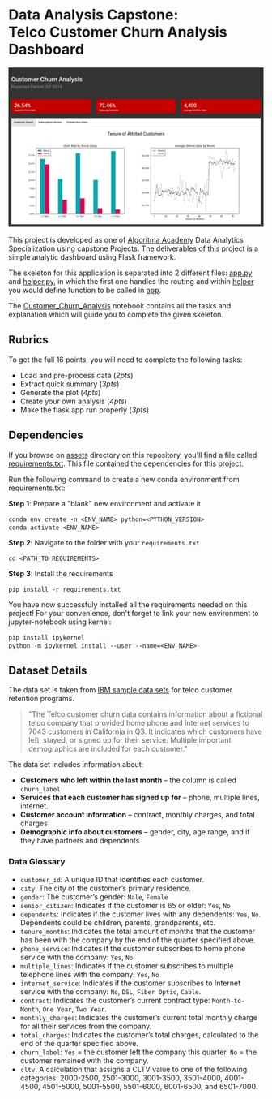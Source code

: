 # Data Analysis Capstone:<br> Telco Customer Churn Analysis Dashboard

[![](assets/dachurn.png)](http://dachurn.herokuapp.com/)

This project is developed as one of [Algoritma Academy](https://algorit.ma/) Data Analytics Specialization using capstone Projects. The deliverables of this project is a simple analytic dashboard using Flask framework.

The skeleton for this application is separated into 2 different files: [app.py](app.py) and [helper.py](helper.py), in which the first one handles the routing and within [helper](helper.py) you would define function to be called in [app](app.py).

The [Customer_Churn_Analysis](Customer_Churn_Analysis.ipynb) notebook contains all the tasks and explanation which will guide you to complete the given skeleton.

## Rubrics

To get the full 16 points, you will need to complete the following tasks:
- Load and pre-process data (*2pts*)
- Extract quick summary (*3pts*)
- Generate the plot (*4pts*)
- Create your own analysis (*4pts*)
- Make the flask app run properly (*3pts*)

## Dependencies

If you browse on [assets](assets) directory on this repository, you'll find a file called [requirements.txt](assets/requirements.txt). This file contained the dependencies for this project.

Run the following command to create a new conda environment from requirements.txt:

**Step 1**: Prepare a "blank" new environment and activate it

```
conda env create -n <ENV_NAME> python=<PYTHON_VERSION>
conda activate <ENV_NAME>
```

**Step 2**: Navigate to the folder with your `requirements.txt`

```
cd <PATH_TO_REQUIREMENTS>
```

**Step 3**: Install the requirements

```
pip install -r requirements.txt
```

You have now successfuly installed all the requirements needed on this project! For your convenience, don't forget to link your new environment to jupyter-notebook using kernel:

```
pip install ipykernel
python -m ipykernel install --user --name=<ENV_NAME>
```

## Dataset Details

The data set is taken from [IBM sample data sets](https://community.ibm.com/community/user/businessanalytics/blogs/steven-macko/2019/07/11/telco-customer-churn-1113) for telco customer retention programs. 

> "The Telco customer churn data contains information about a fictional telco company that provided home phone and Internet services to 7043 customers in California in Q3. It indicates which customers have left, stayed, or signed up for their service. Multiple important demographics are included for each customer."


The data set includes information about:

- **Customers who left within the last month** – the column is called `churn_label`
- **Services that each customer has signed up for** – phone, multiple lines, internet.
- **Customer account information** – contract, monthly charges, and total charges
- **Demographic info about customers** – gender, city, age range, and if they have partners and dependents

### Data Glossary

- `customer_id`: A unique ID that identifies each customer.  
- `city`: The city of the customer’s primary residence.  
- `gender`: The customer’s gender: `Male`, `Female`  
- `senior_citizen`: Indicates if the customer is 65 or older: `Yes`, `No`  
- `dependents`: Indicates if the customer lives with any dependents: `Yes`, `No`. Dependents could be children, parents, grandparents, etc.  
- `tenure_months`: Indicates the total amount of months that the customer has been with the company by the end of the quarter specified above.  
- `phone_service`: Indicates if the customer subscribes to home phone service with the company: `Yes`, `No`  
- `multiple_lines`: Indicates if the customer subscribes to multiple telephone lines with the company: `Yes`, `No`  
- `internet_service`: Indicates if the customer subscribes to Internet service with the company: `No`, `DSL`, `Fiber Optic`, `Cable`.  
- `contract`: Indicates the customer’s current contract type: `Month-to-Month`, `One Year`, `Two Year`.  
- `monthly_charges`: Indicates the customer’s current total monthly charge for all their services from the company.  
- `total_charges`:  Indicates the customer’s total charges, calculated to the end of the quarter specified above.  
- `churn_label`: `Yes` = the customer left the company this quarter. `No` = the customer remained with the company.    
- `cltv`:  A calculation that assigns a CLTV value to one of the following categories: 2000-2500, 2501-3000, 3001-3500, 3501-4000, 4001-4500, 4501-5000, 5001-5500, 5501-6000, 6001-6500, and 6501-7000.



